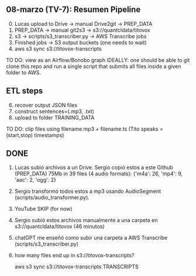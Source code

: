 ## 08-marzo (TV-7): Resumen Pipeline
0. Lucas upload to Drive -> manual Drive2git -> PREP_DATA
1. PREP_DATA -> manual git2s3 -> s3://quantcldata/titovox
2. s3 -> scripts/s3_transcriber.py -> AWS Transcribe jobs
3. Finished jobs -> S3 output buckets (one needs to wait)
4. aws s3 sync s3://titovox-transcripts 

TO DO: view as an Airflow/Bonobo graph
IDEALLY:   one should be able to git clone this repo and run a single script that submits all files inside a given folder to AWS.

## ETL steps 

6. recover output JSON files
7. construct sentences=(.mp3, .txt)
8. upload to folder TRAINING_DATA

TO DO: clip files using filename.mp3 + filename.ts (Tito speaks = (start,stop) timestamps)

## DONE
1. Lucas subió archivos a un Drive. Sergio copió estos a este Github (PREP_DATA)
75Mb in 39 files (4 audio formats): {'m4a': 26, 'mp4': 9, 'aac': 2, 'ogg': 2}
2. Sergio transformó todos estos a mp3 usando AudioSegment (scripts/audio_transformer.py).
3. YouTube SKIP (for now)
4. Sergio subió estos archivos manualmente a una carpeta en s3://quantcldata/titovox (46 minutos)
5. chatGPT me enseñó como subir una carpeta a AWS Transcribe (scripts/s3_transcriber.py)
6. how many files end up in s3://titovox-transcripts? 
   
   aws s3 sync s3://titovox-transcripts TRANSCRIPTS
